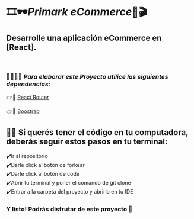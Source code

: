 # 🎞🕶***Primark eCommerce***🎥🎬


## Desarrolle una aplicación eCommerce en [React].
<br>


### 👩‍💻👩‍💻 ***Para elaborar este Proyecto utilice las siguientes dependencias:***


👉📁 [React Router](https://reactrouter.com/)

👉📁 [Boostrap](https://getbootstrap.com/)



## 👨‍💻 Si querés tener el código en tu computadora, deberás seguir estos pasos en tu terminal:

 ✔️Ir al repositorio
 <br>
 ✔️Darle click al botón de forkear
 <br>
 ✔️Darle click al botón de code
 <br>
 ✔️Abrir tu terminal y poner el comando de git clone <url>
 <br>
 ✔️Entrar a la carpeta del proyecto y abrirlo en tu IDE 
 <br>

### Y listo! Podrás disfrutar de este proyecto 🤗



